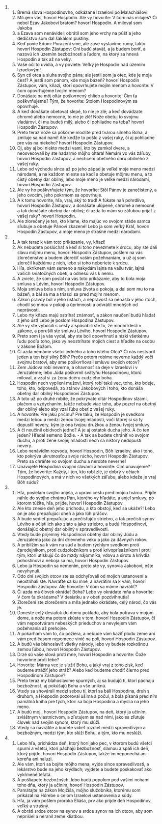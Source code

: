 <ol>
  <li>
    <ol>
      <li>Bremä slova Hospodinovho, odkázané Izraelovi po Malachiášovi.</li>
      <li>Milujem vás, hovorí Hospodin. Ale vy hovoríte: V čom nás miluješ? Či nebol Ezav Jakobovi bratom? hovorí Hospodin. A miloval som Jakoba</li>
      <li>a Ezava som nenávidel; obrátil som jeho vrchy na púšť a jeho dedičstvo som dal šakalom pustiny.</li>
      <li>Keď povie Edom: Porazení sme, ale zase vystavíme rumy, takto hovorí Hospodin Zástupov: Oni budú staväť, a ja budem boriť, a nazovú ich územím bezbožnosti a ľudom, na ktorý sa hnevá Hospodin a tak až na veky.</li>
      <li>Vaše oči to uvidia, a vy poviete: Veľký je Hospodin nad územím Izraelovým!</li>
      <li>Syn ctí otca a sluha svojho pána; ale jestli som ja otec, kde je moja česť? A jestli som pánom, kde moja bázeň? hovorí Hospodin Zástupov, vám, kňazi, ktorí opovrhujete mojím menom a hovoríte: V čom opovrhujeme tvojím menom?</li>
      <li>Donášate na môj oltár poškvrnený chlieb a hovoríte: Čím ťa poškvrňujeme? Tým, že hovoríte: Stolom Hospodinovým sa opovrhuje.</li>
      <li>A keď donášate obetovať slepé, to nie je zlé; a keď dovádzate chromé alebo nemocné, to nie je zlé! Nože obetuj to svojmu vladárovi, či mu budeš milý, alebo či pohliadne na teba? hovorí Hospodin Zástupov.</li>
      <li>Preto teraz nože sa pokorne modlite pred tvárou silného Boha, a zmiluje sa nad nami! Ale keďže to pošlo z vašej ruky, či aj pohliadne pre vás na niekoho? hovorí Hospodin Zástupov.</li>
      <li>Oj, aby aj bol niekto medzi vami, kto by zamkol dvere, a neosvecovali by ste nadarmo môjho oltára! Nemám vo vás záľuby, hovorí Hospodin Zástupov, a nechcem obetného daru obilného z vašej ruky.</li>
      <li>Lebo od východu slnca až po jeho západ je veľké moje meno medzi národami, a na každom mieste sa kadí a obetuje môjmu menu, a to čistý obetný dar obilný, lebo moje meno je veľké medzi národami, hovorí Hospodin Zástupov.</li>
      <li>Ale vy ho poškvrňujete tým, že hovoríte: Stôl Pánov je zanečistený, a jeho ovocím, jeho pokrmom sa opovrhuje.</li>
      <li>A k tomu hovoríte, hľa, vraj, aký to trud! A fúkate naň pohrdlivo, hovorí Hospodin Zástupov, a donášate ulúpené, chromé a nemocné a tak donášate obetný dar obilný; či azda to mám so záľubou prijať z vašej ruky? hovorí Hospodin.</li>
      <li>Ale zlorečený je ten, kto klame, kto majúc vo svojom stáde samca sľubuje a obetuje Pánovi zkazené! Lebo ja som veľký Kráľ, hovorí Hospodin Zástupov, a moje meno je strašné medzi národami.</li>
    </ol>
  </li>
  <li>
    <ol>
      <li>A tak teraz k vám toto prikázanie, vy, kňazi!</li>
      <li>Ak nebudete poslúchať a keď si toho nevezmete k srdcu, aby ste dali slávu môjmu menu, hovorí Hospodin Zástupov, pošlem na vás zlorečenstvo a budem zlorečiť vašim požehnaniam, a už aj som zlorečil každému z nich, lebo si toho neberiete k srdcu.</li>
      <li>Hľa, okríknem vám semeno a nakydám lajna na vašu tvár, lajná vašich sviatočných obetí, a odnesú vás k nemu.</li>
      <li>A zviete, že som poslal na vás toto prikázanie, aby to bola moja smluva s Lévim, hovorí Hospodin Zástupov.</li>
      <li>Moja smluva bola s ním, smluva života a pokoja, a dal som mu to na bázeň, a bál sa ma a triasol sa pred mojím menom.</li>
      <li>Zákon pravdy bol v jeho ústach, a neprávosť sa nenašla v jeho rtoch, chodil so mnou v pokoji a úprimnosti a odvrátil mnohých od neprávosti.</li>
      <li>Lebo rty kňaza majú ostríhať známosť, a zákon naučení budú hľadať z jeho úst! Lebo je poslom Hospodina Zástupov.</li>
      <li>Ale vy ste vybočili s cesty a spôsobili ste to, že mnohí klesli v zákone, a porušili ste smluvu Léviho, hovorí Hospodin Zástupov.</li>
      <li>Preto som i ja vás vydal, aby ste boli opovrhnutí a nízki všetkému ľudu podľa toho, jako vy neostríhate mojich ciest a hľadíte na osobu v zákone Božom.</li>
      <li>Či azda nemáme všetci jedného a toho istého Otca? Či nás nestvoril jeden a ten istý silný Bôh? Prečo potom robíme neverne každý voči svojmu bratovi, aby sme poškvrňovali smluvu svojich otcov?</li>
      <li>Zem Júdova robí neverne, a ohavnosť sa deje v Izraelovi i v Jeruzaleme; lebo Júda poškvrnil svätyňu Hospodinovu, ktorú miloval, a vzal si za ženu dcéru cudzieho boha.</li>
      <li>Hospodin nech vyplieni mužovi, ktorý robí takú vec, toho, kto bdeje, toho, kto, odpovedá, zo stánov Jakobových i toho, kto donáša obetný dar obilný Hospodinovi Zástupov.</li>
      <li>A toto už po druhé robíte, že pokrývate oltár Hospodinov slzami, plačom a vzdychaním, takže nebude viac toho, aby pozrel na obetný dar obilný alebo aby vzal ľúbu obeť z vašej ruky.</li>
      <li>A hovoríte: Pre jakú príčinu? Pre takú, že Hospodin je svedkom medzi tebou a medzi ženou tvojej mladosti, voči ktorej si sa ty dopustil nevery, kým je ona tvojou družkou a ženou tvojej smluvy.</li>
      <li>A či neučinil obidvoch jedno? A je aj ostatok ducha jeho. A čo ten jeden? Hľadal semeno Božie. - A tak sa budete chrániť vo svojom duchu, a proti žene svojej mladosti nech sa niktorý nedopustí nevery.</li>
      <li>Lebo nenávidím rozvodu, hovorí Hospodin, Bôh Izraelov, ako i toho, kto pokrýva ukrutnosťou svoje rúcho, hovorí Hospodin Zástupov. Preto sa chráňte vo svojom duchu a nerobte neverne!</li>
      <li>Unavujete Hospodina svojimi slovami a hovoríte: Čím unavujeme? Tým, že hovoríte: Každý, i ten, kto robí zlé, je dobrý v očiach Hospodinových, a má v nich vo všetkých záľubu, alebo kdeže je vraj Bôh súdu?</li>
    </ol>
  </li>
  <li>
    <ol>
      <li>Hľa, posielam svojho anjela, a upraví cestu pred mojou tvárou. Prijde náhle do svojho chrámu Pán, ktorého vy hľadáte, a anjel smluvy, po ktorom túžite, hľa, prijde, hovorí Hospodin Zástupov.</li>
      <li>Ale kto znesie deň jeho príchodu, a kto obstojí, keď sa ukáže?! Lebo on je ako prepaľujúci oheň a jako lúh práčov.</li>
      <li>A bude sedieť prepaľujúc a prečisťujúc striebro, a tak prečistí synov Léviho a očistí ich ako zlato a jako striebro, a budú Hospodinovi, donášajúc obetný dar obilný v spravedlivosti.</li>
      <li>Vtedy bude príjemný Hospodinovi obetný dar obilný Júdu a Jeruzalema jako za dní drievneho veku a jako za dávnych rokov.</li>
      <li>A priblížim sa k vám na súd a budem rýchlym svedkom proti čarodejníkom, proti cudzoložníkom a proti krivoprísažníkom i proti tým, ktorí utiskujú čo do mzdy nájomníka, vdovu a sirotu a krivdia pohostínovi a neboja sa ma, hovorí Hospodin Zástupov.</li>
      <li>Lebo ja Hospodin sa nemením, preto ste vy, synovia Jakobovi, ešte nevyhynuli.</li>
      <li>Odo dní svojich otcov ste sa odchyľovali od mojich ustanovení a neostríhali ste. Navráťte sa ku mne, a navrátim sa k vám, hovorí Hospodin Zástupov. Ale hovoríte: V čom sa máme navrátiť?</li>
      <li>Či azda má človek okrádať Boha? Lebo vy okrádate mňa a hovoríte: V čom ťa okrádame? V desiatku a v obeti pozdvihnutia!</li>
      <li>Zlorečení ste zlorečením a mňa jednako okrádate, celý národ, čo vás je.</li>
      <li>Doneste celý desiatok do domu pokladu, aby bola potrava v mojom dome, a nože ma potom zkúste v tom, hovorí Hospodin Zástupov, či vám nepootváram nebeských prieduchov a nevylejem vám požehnania až prehojne.</li>
      <li>A pokarhám vám to, čo požiera, a nebude vám kaziť plodu zeme ani vám pred časom nepomece vinič na poli, hovorí Hospodin Zástupov.</li>
      <li>A budú vás blahoslaviť všetky národy, lebo vy budete rozkošnou zemou ľúbou, hovorí Hospodin Zástupov.</li>
      <li>Drzé sú vaše slová proti mne, hovorí Hospodin a hovoríte: Čože hovoríme proti tebe?</li>
      <li>Hovoríte: Márna vec je slúžiť Bohu, a jaký vraj z toho zisk, keď budeme strážiť jeho stráž? Alebo keď budeme chodiť čierno pred Hospodinom Zástupov?</li>
      <li>Preto teraz my blahoslavíme spurných, aj sa budujú tí, ktorí páchajú bezbožnosť, aj pokúšajú Boha a vše uniknú.</li>
      <li>Vtedy sa shovárali medzi sebou tí, ktorí sa báli Hospodina, druh s druhom, a Hospodin pozoroval ušima a počul, a bola písaná pred ním pamätná kniha pre tých, ktorí sa boja Hospodina a myslia na jeho meno.</li>
      <li>A budú moji, hovorí Hospodin Zástupov, na deň, ktorý ja učiním, zvláštnym vlastníctvom, a zľutujem sa nad nimi, jako sa zľutuje človek nad svojím synom, ktorý mu slúži.</li>
      <li>Vtedy sa navrátite a budete vidieť rozdiel medzi spravedlivým a bezbožným, medzi tým, kto slúži Bohu, a tým, kto mu neslúži.</li>
    </ol>
  </li>
  <li>
    <ol>
      <li>Lebo hľa, prichádza deň, ktorý horí jako pec, v ktorom budú všetci spurní a všetci, ktorí páchajú bezbožnosť, slamou a spáli ich deň, ktorý prijde, hovorí Hospodin Zástupov, takže im neponechá ani koreňa ani haluzi.</li>
      <li>Ale vám, ktorí sa bojíte môjho mena, vyjde slnce spravedlivosti, a lekárstvo bude na jeho krýdlach; vyjdete a budete poskakovať ako vykŕmené teľatá.</li>
      <li>A pošliapete bezbožných, lebo budú popolom pod vašimi nohami toho dňa, ktorý ja učiním, hovorí Hospodin Zástupov.</li>
      <li>Pamätajte na zákon Mojžiša, môjho služobníka, ktorému som prikázal na Hórebe o celom Izraelovi ustanovenia a súdy.</li>
      <li>Hľa, ja vám pošlem proroka Eliáša, prv ako prijde deň Hospodinov, veľký a strašný.</li>
      <li>A obráti srdce otcov na synov a srdce synov na ich otcov, aby som neprišiel a neranil zeme kliatbou.</li>
    </ol>
  </li>
</ol>